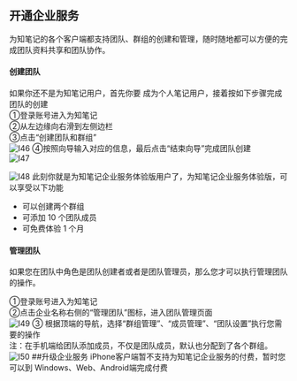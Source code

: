 ## 开通企业服务
为知笔记的各个客户端都支持团队、群组的创建和管理，随时随地都可以方便的完成团队资料共享和团队协作。
#### 创建团队

如果你还不是为知笔记用户，首先你要 成为个人笔记用户，接着按如下步骤完成团队的创建</br>
①登录账号进入为知笔记</br>
②从左边缘向右滑到左侧边栏</br>
③点击“创建团队和群组”</br>
![I46](I46.jpg)
④按照向导输入对应的信息，最后点击“结束向导”完成团队创建</br>
![I47](I47.jpg)

![I48](I48.jpg)
此刻你就是为知笔记企业服务体验版用户了，为知笔记企业服务体验版，可以享受以下功能
+ 可以创建两个群组
+ 可添加 10 个团队成员
+ 可免费体验 1 个月


#### 管理团队

如果您在团队中角色是团队创建者或者是团队管理员，那么您才可以执行管理团队的操作。

①登录账号进入为知笔记</br>
②点击企业名称右侧的“管理团队”图标，进入团队管理页面</br>
![I49](I49.jpg)
③ 根据顶端的导航，选择“群组管理”、“成员管理”、“团队设置”执行您需要的操作</br>
注：在手机端给团队添加成员，不仅是团队成员，默认也分配到了各个群组。
![I50](I50.jpg)
##升级企业服务
iPhone客户端暂不支持为知笔记企业服务的付费，暂时您可以到 Windows、Web、Android端完成付费

